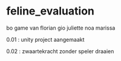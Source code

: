 # feline_evaluation
bo game van florian gio juliette noa marissa


0.01 : unity project aangemaakt

0.02 : zwaartekracht zonder speler draaien